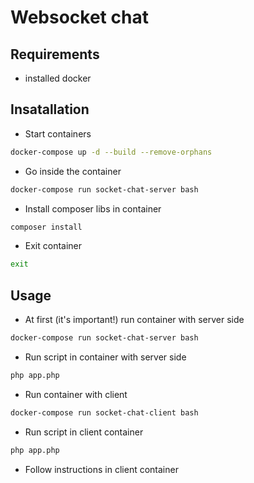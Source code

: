 # Websocket chat



## Requirements

- installed docker

## Insatallation

- Start containers
```bash
docker-compose up -d --build --remove-orphans
```
- Go inside the container 
```bash
docker-compose run socket-chat-server bash
 ```
- Install composer libs in container
```bash 
composer install
 ```
- Exit container
```bash
exit
 ```

## Usage
- At first (it's important!) run container with server side 
```bash
docker-compose run socket-chat-server bash
 ```
- Run script in container with server side
```bash
php app.php
 ```
 
- Run container with client
```bash
docker-compose run socket-chat-client bash
```
- Run script in client container
```bash
php app.php
```

- Follow instructions in client container